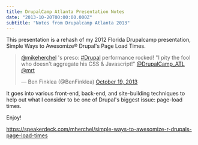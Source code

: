 ```yaml
---
title: DrupalCamp Atlanta Presentation Notes
date: "2013-10-20T00:00:00.000Z"
subtitle: "Notes from Drupalcamp Atlanta 2013"
---
```


This presentation is a rehash of my 2012 Florida Drupalcamp presentation, Simple Ways to Awesomize® Drupal's Page Load Times.

<blockquote class="twitter-tweet" data-lang="en"><p lang="en" dir="ltr"><a href="https://twitter.com/mikeherchel?ref_src=twsrc%5Etfw">@mikeherchel</a> &#39;s preso: <a href="https://twitter.com/hashtag/Drupal?src=hash&amp;ref_src=twsrc%5Etfw">#Drupal</a> performance rocked! &quot;I pity the fool who doesn&#39;t aggregate his CSS &amp; Javascript!&quot; <a href="https://twitter.com/DrupalCamp_ATL?ref_src=twsrc%5Etfw">@DrupalCamp_ATL</a> <a href="https://twitter.com/MrT?ref_src=twsrc%5Etfw">@mrt</a></p>&mdash; Ben Finklea (@BenFinklea) <a href="https://twitter.com/BenFinklea/status/391580486252122112?ref_src=twsrc%5Etfw">October 19, 2013</a></blockquote>

It goes into various front-end, back-end, and site-building techniques to help out what I consider to be one of Drupal's biggest issue: page-load times.

Enjoy!

https://speakerdeck.com/mherchel/simple-ways-to-awesomize-r-drupals-page-load-times